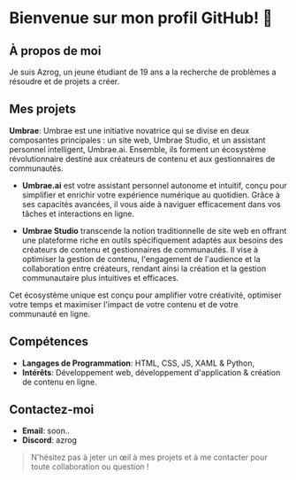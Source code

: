 # Bienvenue sur mon profil GitHub! 👋

## À propos de moi
Je suis Azrog, un jeune étudiant de 19 ans a la recherche de problèmes a résoudre et de projets a créer.

## Mes projets
**Umbrae**: Umbrae est une initiative novatrice qui se divise en deux composantes principales : un site web, Umbrae Studio, et un assistant personnel intelligent, Umbrae.ai. Ensemble, ils forment un écosystème révolutionnaire destiné aux créateurs de contenu et aux gestionnaires de communautés.

- **Umbrae.ai** est votre assistant personnel autonome et intuitif, conçu pour simplifier et enrichir votre expérience numérique au quotidien. Grâce à ses capacités avancées, il vous aide à naviguer efficacement dans vos tâches et interactions en ligne.

- **Umbrae Studio** transcende la notion traditionnelle de site web en offrant une plateforme riche en outils spécifiquement adaptés aux besoins des créateurs de contenu et gestionnaires de communautés. Il vise à optimiser la gestion de contenu, l'engagement de l'audience et la collaboration entre créateurs, rendant ainsi la création et la gestion communautaire plus intuitives et efficaces.

Cet écosystème unique est conçu pour amplifier votre créativité, optimiser votre temps et maximiser l'impact de votre contenu et de votre communauté en ligne.

## Compétences
- **Langages de Programmation**: HTML, CSS, JS, XAML & Python, 
- **Intérêts**: Développement web, développement d'application & création de contenu en ligne.

## Contactez-moi
- **Email**: soon..
- **Discord**: azrog

> N'hésitez pas à jeter un œil à mes projets et à me contacter pour toute collaboration ou question !
